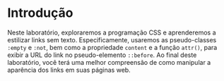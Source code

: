 # Introdução

Neste laboratório, exploraremos a programação CSS e aprenderemos a estilizar links sem texto. Especificamente, usaremos as pseudo-classes `:empty` e `:not`, bem como a propriedade `content` e a função `attr()`, para exibir a URL do link no pseudo-elemento `::before`. Ao final deste laboratório, você terá uma melhor compreensão de como manipular a aparência dos links em suas páginas web.
